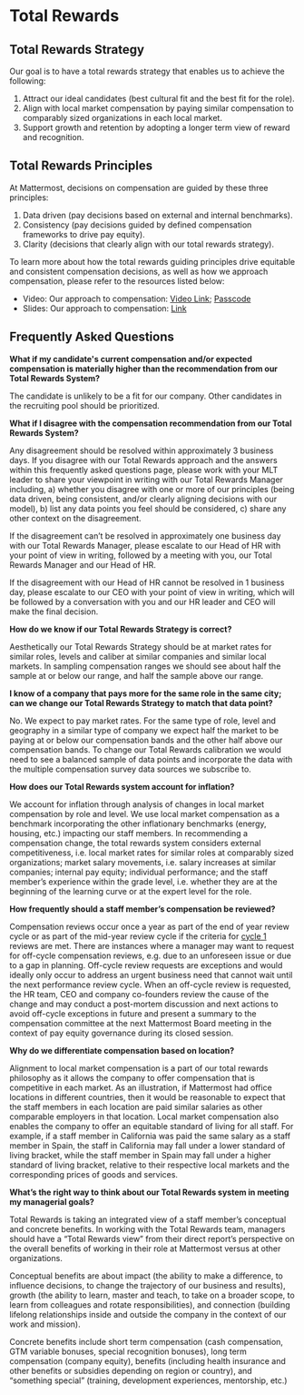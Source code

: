 # Total Rewards

## Total Rewards Strategy

Our goal is to have a total rewards strategy that enables us to achieve the following:

1. Attract our ideal candidates (best cultural fit and the best fit for the role).
2. Align with local market compensation by paying similar compensation to comparably sized organizations in each local market.
3. Support growth and retention by adopting a longer term view of reward and recognition.

## Total Rewards Principles 

At Mattermost, decisions on compensation are guided by these three principles:

1. Data driven (pay decisions based on external and internal benchmarks).
2. Consistency (pay decisions guided by defined compensation frameworks to drive pay equity).
3. Clarity (decisions that clearly align with our total rewards strategy).

To learn more about how the total rewards guiding principles drive equitable and consistent compensation decisions, as well as how we approach compensation, please refer to the resources listed below:

- Video: Our approach to compensation: [Video Link](https://mattermost.zoom.us/rec/share/5pATCWceLN1Z_LQuOwtWkscRFybXD8EF-SUFp9rqTgwd3OmljOpqsfEULxiBX0zW.tNwvtB2SP15OlkEU?startTime=1655086943000); [Passcode](https://docs.google.com/document/d/1lGj5XIuyVIMlyRjzXzM2juD5rhVe85nuOWZ6cqFyYpE/edit?usp=sharing)
- Slides: Our approach to compensation: [Link](https://docs.google.com/presentation/d/1sktnALj-FUffGE2HgywADwpSvWJRiEYqMrMHLAZihiE/edit?usp=sharing)

## Frequently Asked Questions

**What if my candidate's current compensation and/or expected compensation is materially higher than the recommendation from our Total Rewards System?**

The candidate is unlikely to be a fit for our company. Other candidates in the recruiting pool should be prioritized.

**What if I disagree with the compensation recommendation from our Total Rewards System?**

Any disagreement should be resolved within approximately 3 business days. If you disagree with our Total Rewards approach and the answers within this frequently asked questions page, please work with your MLT leader to share your viewpoint in writing with our Total Rewards Manager including, a) whether you disagree with one or more of our principles (being data driven, being consistent, and/or clearly aligning decisions with our model), b) list any data points you feel should be considered, c) share any other context on the disagreement.
 
If the disagreement can’t be resolved in approximately one business day with our Total Rewards Manager, please escalate to our Head of HR with your point of view in writing, followed by a meeting with you, our Total Rewards Manager and our Head of HR.
 
If the disagreement with our Head of HR cannot be resolved in 1 business day, please escalate to our CEO with your point of view in writing, which will be followed by a conversation with you and our HR leader and CEO will make the final decision.

**How do we know if our Total Rewards Strategy is correct?**

Aesthetically our Total Rewards Strategy should be at market rates for similar roles, levels and caliber at similar companies and similar local markets. In sampling compensation ranges we should see about half the sample at or below our range, and half the sample above our range.

**I know of a company that pays more for the same role in the same city; can we change our Total Rewards Strategy to match that data point?**

No. We expect to pay market rates. For the same type of role, level and geography in a similar type of company we expect half the market to be paying at or below our compensation bands and the other half above our compensation bands. To change our Total Rewards calibration we would need to see a balanced sample of data points and incorporate the data with the multiple compensation survey data sources we subscribe to.

**How does our Total Rewards system account for inflation?**

We account for inflation through analysis of changes in local market compensation by role and level. We use local market compensation as a benchmark incorporating the other inflationary benchmarks (energy, housing, etc.) impacting our staff members. In recommending a compensation change, the total rewards system considers external competitiveness, i.e. local market rates for similar roles at comparably sized organizations; market salary movements, i.e. salary increases at similar companies; internal pay equity; individual performance; and the staff member’s experience within the grade level, i.e. whether they are at the beginning of the learning curve or at the expert level for the role.

**How frequently should a staff member’s compensation be reviewed?**

Compensation reviews occur once a year as part of the end of year review cycle or as part of the mid-year review cycle if the criteria for [cycle 1](https://handbook.mattermost.com/operations/workplace/people/performance-reviews-50/midyear-performance-review-timeline-2020) reviews are met. There are instances where a manager may want to request for off-cycle compensation reviews, e.g. due to an unforeseen issue or due to a gap in planning. Off-cycle review requests are exceptions and would ideally only occur to address an urgent business need that cannot wait until the next performance review cycle. When an off-cycle review is requested, the HR team, CEO and company co-founders review the cause of the change and may conduct a post-mortem discussion and next actions to avoid off-cycle exceptions in future and present a summary to the compensation committee at the next Mattermost Board meeting in the context of pay equity governance during its closed session.

**Why do we differentiate compensation based on location?**

Alignment to local market compensation is a part of our total rewards philosophy as it allows the company to offer compensation that is competitive in each market. As an illustration, if Mattermost had office locations in different countries, then it would be reasonable to expect that the staff members in each location are paid similar salaries as other comparable employers in that location. Local market compensation also enables the company to offer an equitable standard of living for all staff. For example, if a staff member in California was paid the same salary as a staff member in Spain, the staff in California may fall under a lower standard of living bracket, while the staff member in Spain may fall under a higher standard of living bracket, relative to their respective local markets and the corresponding prices of goods and services.

**What’s the right way to think about our Total Rewards system in meeting my managerial goals?**

Total Rewards is taking an integrated view of a staff member’s conceptual and concrete benefits. In working with the Total Rewards team, managers should have a “Total Rewards view” from their direct report’s perspective on the overall benefits of working in their role at Mattermost versus at other organizations.

Conceptual benefits are about impact (the ability to make a difference, to influence decisions, to change the trajectory of our business and results), growth (the ability to learn, master and teach, to take on a broader scope, to learn from colleagues and rotate responsibilities), and connection (building lifelong relationships inside and outside the company in the context of our work and mission).
 
Concrete benefits include short term compensation (cash compensation, GTM variable bonuses, special recognition bonuses), long term compensation (company equity), benefits (including health insurance and other benefits or subsidies depending on region or country), and “something special” (training, development experiences, mentorship, etc.)
